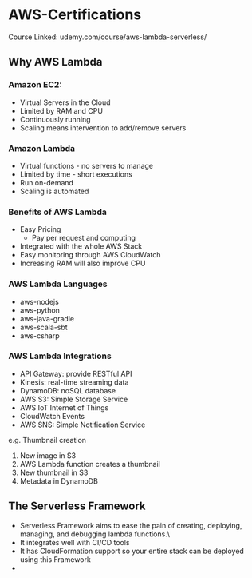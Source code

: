 # AWS-Certifications
Course Linked: udemy.com/course/aws-lambda-serverless/


## Why AWS Lambda
### Amazon EC2:
- Virtual Servers in the Cloud
- Limited by RAM and CPU
- Continuously running
- Scaling means intervention to add/remove servers

### Amazon Lambda 
- Virtual functions - no servers to manage
- Limited by time - short executions
- Run on-demand
- Scaling is automated

### Benefits of AWS Lambda
- Easy Pricing
  - Pay per request and computing
- Integrated with the whole AWS Stack
- Easy monitoring through AWS CloudWatch
- Increasing RAM will also improve CPU

### AWS Lambda Languages
- aws-nodejs
- aws-python
- aws-java-gradle
- aws-scala-sbt
- aws-csharp

### AWS Lambda Integrations
- API Gateway: provide RESTful API
- Kinesis: real-time streaming data
- DynamoDB: noSQL database
- AWS S3: Simple Storage Service
- AWS IoT Internet of Things
- CloudWatch Events
- AWS SNS: Simple Notification Service

e.g. Thumbnail creation
1. New image in S3 
2. AWS Lambda function creates a thumbnail
3. New thumbnail in S3
4. Metadata in DynamoDB

## The Serverless Framework
- Serverless Framework aims to ease the pain of creating, deploying, managing, and debugging lambda functions.\
- It integrates well with CI/CD tools
- It has CloudFormation support so your entire stack can be deployed using this Framework
- 

